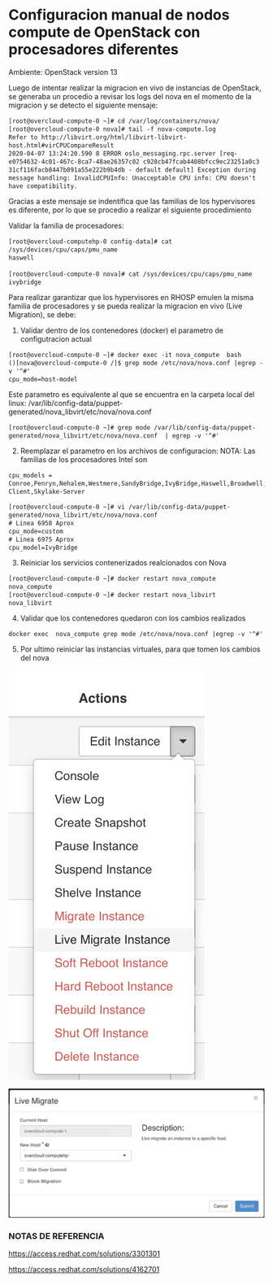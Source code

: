 # Configuracion manual de nodos compute de OpenStack con procesadores diferentes

Ambiente:
OpenStack version 13

Luego de intentar realizar la migracion en vivo de instancias de OpenStack, se generaba un procedio a revisar los logs del nova en el momento de la migracion y se detecto el siguiente mensaje:


```
[root@overcloud-compute-0 ~]# cd /var/log/containers/nova/
[root@overcloud-compute-0 nova]# tail -f nova-compute.log
Refer to http://libvirt.org/html/libvirt-libvirt-host.html#virCPUCompareResult
2020-04-07 13:24:20.590 8 ERROR oslo_messaging.rpc.server [req-e0754632-4c01-467c-8ca7-48ae26357c02 c928cb47fcab4408bfcc9ec23251a0c3 31cf116facb8447b891a55e222b9b4db - default default] Exception during message handling: InvalidCPUInfo: Unacceptable CPU info: CPU doesn't have compatibility.
```

Gracias a este mensaje se indentifica que las familias de los hypervisores es diferente, por lo que se procedio a realizar el siguiente procedimiento

Validar la familia de procesadores:

```
[root@overcloud-computehp-0 config-data]# cat /sys/devices/cpu/caps/pmu_name
haswell

[root@overcloud-compute-0 nova]# cat /sys/devices/cpu/caps/pmu_name
ivybridge
```

Para realizar garantizar que los hypervisores en RHOSP emulen la misma familia de procesadores y se pueda realizar la migracion en vivo (Live Migration), se debe:

1. Validar dentro de los contenedores (docker) el parametro de configutracion actual

```
[root@overcloud-compute-0 ~]# docker exec -it nova_compute  bash
()[nova@overcloud-compute-0 /]$ grep mode /etc/nova/nova.conf |egrep -v '^#'
cpu_mode=host-model
```

Este parametro es equivalente al que se encuentra en la carpeta local del linux: /var/lib/config-data/puppet-generated/nova_libvirt/etc/nova/nova.conf
```
[root@overcloud-compute-0 ~]# grep mode /var/lib/config-data/puppet-generated/nova_libvirt/etc/nova/nova.conf  | egrep -v '^#'
```

2. Reemplazar el parametro en los archivos de configuracion:
NOTA:
Las familias de los procesadores Intel son
```
cpu_models = Conroe,Penryn,Nehalem,Westmere,SandyBridge,IvyBridge,Haswell,Broadwell,Skylake-Client,Skylake-Server
```

```
[root@overcloud-compute-0 ~]# vi /var/lib/config-data/puppet-generated/nova_libvirt/etc/nova/nova.conf 
# Linea 6958 Aprox
cpu_mode=custom
# Linea 6975 Aprox
cpu_model=IvyBridge
```

3. Reiniciar los servicios contenerizados realcionados con Nova

```
[root@overcloud-compute-0 ~]# docker restart nova_compute
nova_compute
[root@overcloud-compute-0 ~]# docker restart nova_libvirt
nova_libvirt
```

4. Validar que los contenedores quedaron con los cambios realizados
```
docker exec  nova_compute grep mode /etc/nova/nova.conf |egrep -v '^#'
```

5. Por ultimo reiniciar las instancias virtuales, para que tomen los cambios del nova

![Ref](images/livemigration1.png)

![Ref](images/livemigration2.png)







### NOTAS DE REFERENCIA

https://access.redhat.com/solutions/3301301

https://access.redhat.com/solutions/4162701
